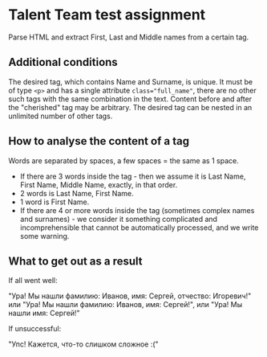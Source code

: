 # Talent Team test assignment

Parse HTML and extract First, Last and Middle names from a certain tag.

## Additional conditions
The desired tag, which contains Name and Surname, is unique. 
It must be of type `<p>` and has a single attribute `class="full_name"`, 
there are no other such tags with the same combination in the text.
Content before and after the "cherished" tag may be arbitrary.
The desired tag can be nested in an unlimited number of other tags.

## How to analyse the content of a tag
Words are separated by spaces, a few spaces = the same as 1 space.
* If there are 3 words inside the tag - then we assume it is Last Name, First Name, Middle Name, exactly, in that order.
* 2 words is Last Name, First Name.
* 1 word is First Name.
* If there are 4 or more words inside the tag (sometimes complex names and surnames) - we consider it something complicated and incomprehensible that cannot be automatically processed, and we write some warning.


## What to get out as a result
If all went well:

"Ура! Мы нашли фамилию: Иванов, имя: Сергей, отчество: Игоревич!" или "Ура! Мы нашли фамилию: Иванов, имя: Сергей!", или "Ура! Мы нашли имя: Сергей!" 

If unsuccessful:

"Упс! Кажется, что-то слишком сложное :("
